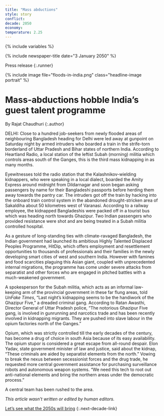 ```yaml
---
title: "Mass abductions"
style: story
conflict: 
decade: 2050
economy: 
temperature: 2.25
---
```


{% include variables %}

{% include newspaper-title date="3 January 2050" %}

Press release
{:.runner}

{% include image file="floods-in-india.png" class="headline-image portrait" %}

# Mass-abductions hobble India’s guest talent programme

By Rajat Chaudhuri
{:.author}

DELHI: Close to a hundred job-seekers from newly flooded areas of neighbouring Bangladesh heading for Delhi were led away at gunpoint on Saturday night by armed intruders who boarded a train in the strife-torn borderland of Uttar Pradesh and Bihar states of northern India. According to Heartland Radio, a local station of the leftist Subah (morning) militia which controls areas south of the Ganges, this is the third mass kidnapping in as many months.

Eyewitnesses told the radio station that the Kalashnikov-wielding kidnappers, who were speaking in a local dialect, boarded the Amity Express around midnight from Dildarnagar and soon began asking passengers by name for their Bangladeshi passports before herding them away towards the pantry car. The intruders got off the train by hacking into the onboard train control system in the abandoned drought-stricken area of Sakaldiha about 50 kilometres west of Varanasi. According to a railway employee, the kidnapped Bangladeshis were packed off in a tourist bus which was heading north towards Ghazipur. Two Indian passengers who provided resistance were shot and are being treated in a Subah militia controlled hospital.

As a gesture of long-standing ties with climate-ravaged Bangladesh, the Indian government had launched its ambitious Highly Talented Displaced Peoples Programme, HitDip, which offers employment and resettlement opportunities to thousands of professionals and their families in the newly developing smart cities of west and southern India. However with famines and food scarcities plaguing this Asian giant, coupled with unprecedented internal migrations, the programme has come under severe attacks from separatist and other forces who are engaged in pitched battles with a much-weakened government.

A spokesperson for the Subah militia, which acts as an informal law-keeping arm of the provincial government in these far flung areas, told *UnFake Times*, “Last night’s kidnapping seems to be the handiwork of the Ghazipur Five,” a dreaded criminal gang. According to Ratan Awasthi, Director General of Uttar Pradesh police, “The notorious Ghazipur Five gang, is involved in gunrunning and narcotics trade and has been recently involved in kidnapping migrants. They are pushed into slave labour in the opium factories north of the Ganges.”

Opium, which was strictly controlled till the early decades of the century, has become a drug of choice in south Asia because of its easy availability. The opium stupor is considered a great escape from all-round despair. Elon Yadav, state government minister of law and justice, said about the kidnap, “These criminals are aided by separatist elements from the north.” Vowing to break the nexus between secessionist forces and the drug trade, he requested more central government assistance for purchasing surveillance robots and autonomous weapon systems. “We need this tech to root out anti-national elements and bring the northern areas under the democratic process.”

A central team has been rushed to the area.

*This article wasn’t written or edited by human editors.*

[Let’s see what the 2050s will bring](chapter_last-ditch-geo-engineering.html)
{:.next-decade-link}
